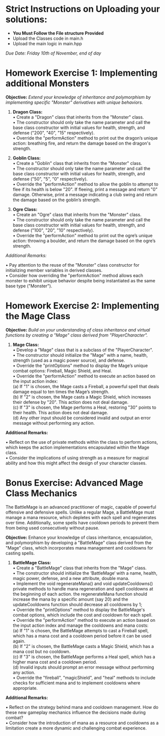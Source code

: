 # Strict Instructions on Uploading your solutions:
* **You Must Follow the File structure Provided**
*  Upload the Classes code in main.h
*  Upload the main logic in main.hpp

*Due Date: Friday 10th of November, end of day*<br>

# Homework Exercise 1: Implementing additional Monsters<br>

**Objective:** *Extend your knowledge of inheritance and polymorphism by implementing specific "Monster" derivatives with unique behaviors.*<br>

1. **Dragon Class:**<br>
• Create a "Dragon" class that inherits from the "Monster" class.<br>
• The constructor should only take the name parameter and call the base class constructor with initial values for health, strength, and defense ("200", "40", "15" respectively).<br>
• Override the "performAction" method to print out the dragon’s unique action: breathing fire, and return the damage based on the dragon's strength.<br>

3. **Goblin Class:**<br>
• Create a "Goblin" class that inherits from the "Monster" class.<br>
• The constructor should only take the name parameter and call the base class constructor with initial values for health, strength, and defense ("50", "5", "0" respectively).<br>
• Override the "performAction" method to allow the goblin to attempt to flee if its health is below "20". If fleeing, print a message and return "0" damage. Otherwise, print a message indicating a club swing and return the damage based on the goblin’s strength.<br>

3. **Ogre Class:**<br>
• Create an "Ogre" class that inherits from the "Monster" class.<br>
• The constructor should only take the name parameter and call the base class constructor with initial values for health, strength, and defense ("100", "20", "10" respectively).<br>
• Override the "performAction" method to print out the ogre’s unique action: throwing a boulder, and return the damage based on the ogre’s strength.<br>

*Additional Remarks:*<br>

• Pay attention to the reuse of the "Monster" class constructor for initializing member variables in derived classes.<br>
• Consider how overriding the "performAction" method allows each monster to exhibit unique behavior despite being instantiated as the same base type ("Monster").<br>

# Homework Exercise 2: Implementing the Mage Class<br>

**Objective:** *Build on your understanding of class inheritance and virtual functions by creating a "Mage" class derived from "PlayerCharacter".*<br>

1. **Mage Class:**<br>
• Develop a "Mage" class that is a subclass of the "PlayerCharacter".<br>
• The constructor should initialize the "Mage" with a name, health, strength (used as a magic power source), and defense.<br>
• Override the "printOptions" method to display the Mage’s unique combat options: Fireball, Magic Shield, and Heal.<br>
• Override the "performAction" method to execute an action based on the input action index:<br>
(a) If "1" is chosen, the Mage casts a Fireball, a powerful spell that deals damage equal to ten times the Mage’s strength.<br>
(b) If "2" is chosen, the Mage casts a Magic Shield, which increases their defense by "20". This action does not deal damage.<br>
(c) If "3" is chosen, the Mage performs a Heal, restoring "30" points to their health. This action does not deal damage.<br>
(d) Any other input should be considered invalid and output an error message without performing any action.<br>

**Additional Remarks:**<br>

• Reflect on the use of private methods within the class to perform actions, which keeps the action implementations encapsulated within the Mage class.<br>
• Consider the implications of using strength as a measure for magical ability and how this might affect the design of your character classes.<br>

# Bonus Exercise: Advanced Mage Class Mechanics

The BattleMage is an advanced practitioner of magic, capable of powerful offensive and defensive spells. Unlike a regular Mage, a BattleMage must manage a mana resource, which depletes with each spell and regenerates over time. Additionally, some spells have cooldown periods to prevent them from being used consecutively without pause.<br>

**Objective:** Enhance your knowledge of class inheritance, encapsulation, and polymorphism by developing a "BattleMage" class derived from the "Mage" class, which incorporates mana management and cooldowns for casting spells.<br>

1. **BattleMage Class:**<br>
• Create a "BattleMage" class that inherits from the "Mage" class.<br>
• The constructor should initialize the ‘BattleMage‘ with a name, health, magic power, defense, and a new attribute, double mana.<br>
• Implement the void regenerateMana() and void updateCooldowns() private methods to handle mana regeneration and spell cooldowns at the beginning of each action. the regenerateMana function
should increase the mana by a specific amount (say 20) and the updateCooldowns function should decrease all cooldowns by 1;<br>
• Override the "printOptions" method to display the BattleMage's combat options, which include the cost and cooldown for each spell.<br>
• Override the "performAction" method to execute an action based on the input action index and manage the cooldowns and mana costs:<br>
  (a) If "1" is chosen, the BattleMage attempts to cast a Fireball spell, which has a mana cost and a cooldown period before it can be used again.<br>
  (b) If "2" is chosen, the BattleMage casts a Magic Shield, which has a mana cost but no cooldown.<br>
  (c) If "3" is chosen, the BattleMage performs a Heal spell, which has a higher mana cost and a cooldown period.<br>
  (d) Invalid inputs should prompt an error message without performing any action.<br>
• Override the "fireball", "magicShield", and "heal" methods to include checks for sufficient mana and to implement cooldowns where appropriate.<br>

**Additional Remarks:**<br>

• Reflect on the strategy behind mana and cooldown management. How do these new gameplay mechanics influence the decisions made during combat?<br>
• Consider how the introduction of mana as a resource and cooldowns as a limitation create a more dynamic and challenging combat experience.<br>
